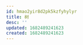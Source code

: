 ```yaml
---
id: hmao2yir8d2pk5kzfyhylyr
title: 树
desc: ''
updated: 1682489241623
created: 1682489241623
---
```

